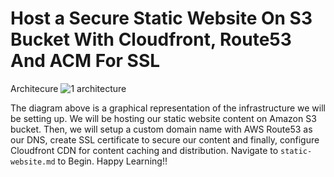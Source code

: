 # Host a Secure Static Website On S3 Bucket With Cloudfront, Route53 And ACM For SSL

Architecure
![1  architecture](https://user-images.githubusercontent.com/99888333/221614737-32b60c4a-ad0f-4e21-9b45-6c12e48120b6.jpg)

The diagram above is a graphical representation of the infrastructure we will be setting up. We will be hosting our static website content on Amazon S3 bucket. Then, we will setup a custom domain name with AWS Route53 as our DNS, create SSL certificate to secure our content and finally, configure Cloudfront CDN for content caching and distribution. Navigate to `static-website.md` to Begin. Happy Learning!! 
